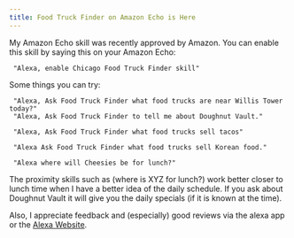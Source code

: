 ```yaml
---
title: Food Truck Finder on Amazon Echo is Here
---
```

My Amazon Echo skill was recently approved by Amazon. You can enable this skill by saying this on your Amazon Echo:

     "Alexa, enable Chicago Food Truck Finder skill"

Some things you can try:

     "Alexa, Ask Food Truck Finder what food trucks are near Willis Tower today?"
     "Alexa, Ask Food Truck Finder to tell me about Doughnut Vault."

     "Alexa, Ask Food Truck Finder what food trucks sell tacos"

     "Alexa Ask Food Truck Finder what food trucks sell Korean food."

     "Alexa where will Cheesies be for lunch?"

The proximity skills such as (where is XYZ for lunch?) work better closer to lunch time when I have a better idea of the daily schedule.  If you ask about Doughnut Vault it will give you the daily specials (if it is known at the time).

Also, I appreciate feedback and (especially) good reviews via the alexa app or the [Alexa Website](https://www.amazon.com/Andrew-Violette-Chicago-Truck-Finder/dp/B01LBSEQ4U).  